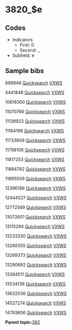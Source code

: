 # 3820\_$e

## Codes

-   Indicators
    -   First: 0
    -   Second: \_
-   Subfield: e

## Sample bibs

668946 [Quicksearch](https://search.library.yale.edu/catalog/668946) [VXWS](http://prodorbis.library.yale.edu:7014/vxws/GetHoldingsService?bibId=668946)

4441848 [Quicksearch](https://search.library.yale.edu/catalog/4441848) [VXWS](http://prodorbis.library.yale.edu:7014/vxws/GetHoldingsService?bibId=4441848)

10616300 [Quicksearch](https://search.library.yale.edu/catalog/10616300) [VXWS](http://prodorbis.library.yale.edu:7014/vxws/GetHoldingsService?bibId=10616300)

11070768 [Quicksearch](https://search.library.yale.edu/catalog/11070768) [VXWS](http://prodorbis.library.yale.edu:7014/vxws/GetHoldingsService?bibId=11070768)

11138923 [Quicksearch](https://search.library.yale.edu/catalog/11138923) [VXWS](http://prodorbis.library.yale.edu:7014/vxws/GetHoldingsService?bibId=11138923)

11184198 [Quicksearch](https://search.library.yale.edu/catalog/11184198) [VXWS](http://prodorbis.library.yale.edu:7014/vxws/GetHoldingsService?bibId=11184198)

11733609 [Quicksearch](https://search.library.yale.edu/catalog/11733609) [VXWS](http://prodorbis.library.yale.edu:7014/vxws/GetHoldingsService?bibId=11733609)

11798106 [Quicksearch](https://search.library.yale.edu/catalog/11798106) [VXWS](http://prodorbis.library.yale.edu:7014/vxws/GetHoldingsService?bibId=11798106)

11817253 [Quicksearch](https://search.library.yale.edu/catalog/11817253) [VXWS](http://prodorbis.library.yale.edu:7014/vxws/GetHoldingsService?bibId=11817253)

11884782 [Quicksearch](https://search.library.yale.edu/catalog/11884782) [VXWS](http://prodorbis.library.yale.edu:7014/vxws/GetHoldingsService?bibId=11884782)

11895509 [Quicksearch](https://search.library.yale.edu/catalog/11895509) [VXWS](http://prodorbis.library.yale.edu:7014/vxws/GetHoldingsService?bibId=11895509)

12396186 [Quicksearch](https://search.library.yale.edu/catalog/12396186) [VXWS](http://prodorbis.library.yale.edu:7014/vxws/GetHoldingsService?bibId=12396186)

12444527 [Quicksearch](https://search.library.yale.edu/catalog/12444527) [VXWS](http://prodorbis.library.yale.edu:7014/vxws/GetHoldingsService?bibId=12444527)

12772589 [Quicksearch](https://search.library.yale.edu/catalog/12772589) [VXWS](http://prodorbis.library.yale.edu:7014/vxws/GetHoldingsService?bibId=12772589)

13072601 [Quicksearch](https://search.library.yale.edu/catalog/13072601) [VXWS](http://prodorbis.library.yale.edu:7014/vxws/GetHoldingsService?bibId=13072601)

13115294 [Quicksearch](https://search.library.yale.edu/catalog/13115294) [VXWS](http://prodorbis.library.yale.edu:7014/vxws/GetHoldingsService?bibId=13115294)

13233330 [Quicksearch](https://search.library.yale.edu/catalog/13233330) [VXWS](http://prodorbis.library.yale.edu:7014/vxws/GetHoldingsService?bibId=13233330)

13269355 [Quicksearch](https://search.library.yale.edu/catalog/13269355) [VXWS](http://prodorbis.library.yale.edu:7014/vxws/GetHoldingsService?bibId=13269355)

13269373 [Quicksearch](https://search.library.yale.edu/catalog/13269373) [VXWS](http://prodorbis.library.yale.edu:7014/vxws/GetHoldingsService?bibId=13269373)

13290692 [Quicksearch](https://search.library.yale.edu/catalog/13290692) [VXWS](http://prodorbis.library.yale.edu:7014/vxws/GetHoldingsService?bibId=13290692)

13384511 [Quicksearch](https://search.library.yale.edu/catalog/13384511) [VXWS](http://prodorbis.library.yale.edu:7014/vxws/GetHoldingsService?bibId=13384511)

13534138 [Quicksearch](https://search.library.yale.edu/catalog/13534138) [VXWS](http://prodorbis.library.yale.edu:7014/vxws/GetHoldingsService?bibId=13534138)

13632036 [Quicksearch](https://search.library.yale.edu/catalog/13632036) [VXWS](http://prodorbis.library.yale.edu:7014/vxws/GetHoldingsService?bibId=13632036)

14527274 [Quicksearch](https://search.library.yale.edu/catalog/14527274) [VXWS](http://prodorbis.library.yale.edu:7014/vxws/GetHoldingsService?bibId=14527274)

14793806 [Quicksearch](https://search.library.yale.edu/catalog/14793806) [VXWS](http://prodorbis.library.yale.edu:7014/vxws/GetHoldingsService?bibId=14793806)

**Parent topic:**[382](../../tags/382/382.md)

